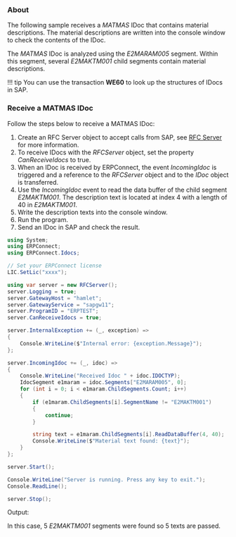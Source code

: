 
### About

The following sample receives a *MATMAS* IDoc that contains material descriptions. 
The material descriptions are written into the console window to check the contents of the IDoc. 
 
The *MATMAS* IDoc is analyzed using the *E2MARAM005* segment. 
Within this segment, several *E2MAKTM001* child segments contain material descriptions.

!!! tip
    You can use the transaction **WE60** to look up the structures of IDocs in SAP.


### Receive a MATMAS IDoc

Follow the steps below to receive a MATMAS IDoc:

1. Create an RFC Server object to accept calls from SAP, see [RFC Server](../rfc-server/create-rfc-functions.md) for more information.
2. To receive IDocs with the *RFCServer* object, set the property *CanReceiveIdocs* to true.<br>
3. When an IDoc is received by ERPConnect, the event *IncomingIdoc* is triggered and a reference to the *RFCServer* object and to the *IDoc* object is transferred. 
4. Use the *IncomingIdoc* event to read the data buffer of the child segment *E2MAKTM001*. 
The description text is located at index 4 with a length of 40 in *E2MAKTM001*. <br>
5. Write the description texts into the console window.
6. Run the program.
7. Send an IDoc in SAP and check the result. 

```csharp linenums="1" title="Receive a MATMAS IDoc"
using System;
using ERPConnect;
using ERPConnect.Idocs;

// Set your ERPConnect license
LIC.SetLic("xxxx");

using var server = new RFCServer();
server.Logging = true;
server.GatewayHost = "hamlet";
server.GatewayService = "sapgw11";
server.ProgramID = "ERPTEST";
server.CanReceiveIdocs = true;

server.InternalException += (_, exception) =>
{
    Console.WriteLine($"Internal error: {exception.Message}");
};

server.IncomingIdoc += (_, idoc) =>
{
    Console.WriteLine("Received Idoc " + idoc.IDOCTYP);
    IdocSegment e1maram = idoc.Segments["E2MARAM005", 0];
    for (int i = 0; i < e1maram.ChildSegments.Count; i++)
    {
        if (e1maram.ChildSegments[i].SegmentName != "E2MAKTM001")
        {
            continue;
        }

        string text = e1maram.ChildSegments[i].ReadDataBuffer(4, 40);
        Console.WriteLine($"Material text found: {text}");
    }
};

server.Start();

Console.WriteLine("Server is running. Press any key to exit.");
Console.ReadLine();

server.Stop();
```


Output:

In this case, 5 *E2MAKTM001* segments were found so 5 texts are passed.

